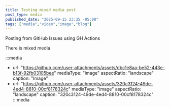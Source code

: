 ```yaml
---
title: Testing mixed media post
post_type: media
published_date: "2025-09-15 23:35 -05:00"
tags: ["media","video","image","blog"]
---
```


Posting from GitHub Issues using GH Actions

There is mixed media

:::media
- url: "https://github.com/user-attachments/assets/dbc1e8aa-be52-443e-b13f-92fb03105bee"
  mediaType: "image"
  aspectRatio: "landscape"
  caption: "Image"
- url: "https://github.com/user-attachments/assets/320c3124-49de-4ed4-8810-00cf8178324c"
  mediaType: "image"
  aspectRatio: "landscape"
  caption: "320c3124-49de-4ed4-8810-00cf8178324c"
:::media